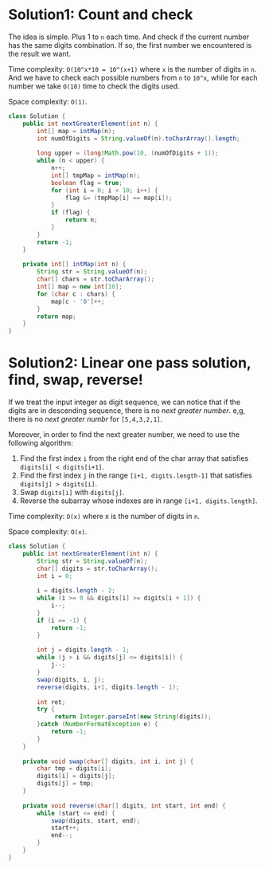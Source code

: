 # Solution1: Count and check 

The idea is simple. Plus 1 to `n` each time. And check if the current number has the same digits combination. If so, the first number we encountered is the result we want.   

Time complexity: `O(10^x*10 = 10^(x+1)` where `x` is the number of digits in `n`. And we have to check each possible numbers from `n` to `10^x`, while for each number we take `O(10)` time to check the digits used. 

Space complexity: `O(1)`. 

```Java
class Solution {
    public int nextGreaterElement(int n) {
        int[] map = intMap(n);
        int numOfDigits = String.valueOf(n).toCharArray().length;
        
        long upper = (long)Math.pow(10, (numOfDigits + 1));
        while (n < upper) {
            n++;
            int[] tmpMap = intMap(n);
            boolean flag = true;
            for (int i = 0; i < 10; i++) {
                flag &= (tmpMap[i] == map[i]);
            }
            if (flag) {
                return n;
            }
        }
        return -1;
    }
    
    private int[] intMap(int n) {
        String str = String.valueOf(n);
        char[] chars = str.toCharArray();
        int[] map = new int[10];
        for (char c : chars) {
            map[c - '0']++;
        }
        return map;
    }
}
```

# Solution2: Linear one pass solution, find, swap, reverse! 

If we treat the input integer as digit sequence, we can notice that if the digits are in descending sequence, there is no _next greater number_.  e,g, there is no _next greater numbr_ for `[5,4,3,2,1]`.  

Moreover, in order to find the next greater number, we need to use the following algorithm:  
1. Find the first index `i` from the right end of the char array that satisfies `digits[i] < digits[i+1]`.  
2. Find the first index `j` in the range `[i+1, digits.length-1]` that satisfies `digits[j] > digits[i]`.  
3. Swap `digits[i]` with `digits[j]`.  
4. Reverse the subarray whose indexes are in range `[i+1, digits.length]`.  

Time complexity: `O(x)` where x is the number of digits in `n`.  

Space complexity: `O(x)`.  

```Java
class Solution {
    public int nextGreaterElement(int n) {
        String str = String.valueOf(n);
        char[] digits = str.toCharArray();
        int i = 0;
        
        i = digits.length - 2;
        while (i >= 0 && digits[i] >= digits[i + 1]) {
            i--;
        }
        if (i == -1) {
            return -1;
        }
        
        int j = digits.length - 1;
        while (j > i && digits[j] <= digits[i]) {
            j--;
        }
        swap(digits, i, j);
        reverse(digits, i+1, digits.length - 1);
        
        int ret;
        try {
             return Integer.parseInt(new String(digits));
        }catch (NumberFormatException e) {
            return -1;
        }
    }
    
    private void swap(char[] digits, int i, int j) {
        char tmp = digits[i];
        digits[i] = digits[j];
        digits[j] = tmp;
    }
    
    private void reverse(char[] digits, int start, int end) {
        while (start <= end) {
            swap(digits, start, end);
            start++;
            end--;
        }
    }
}
```
